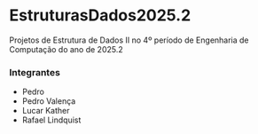 # EstruturasDados2025.2
Projetos de Estrutura de Dados II no 4º período de Engenharia de Computação do ano de 2025.2

### Integrantes

- Pedro
- Pedro Valença
- Lucar Kather
- Rafael Lindquist
